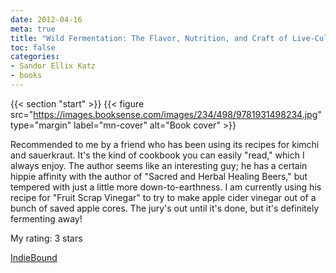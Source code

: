 ```yaml
---
date: 2012-04-16
meta: true
title: "Wild Fermentation: The Flavor, Nutrition, and Craft of Live-Culture Foods"
toc: false
categories:
- Sandor Ellix Katz
- books
---
```


{{< section "start" >}}
{{< figure src="https://images.booksense.com/images/234/498/9781931498234.jpg" type="margin" label="mn-cover" alt="Book cover" >}}

Recommended to me by a friend who has been using its recipes for kimchi and sauerkraut. It's the kind of cookbook you can easily "read," which I always enjoy. The author seems like an interesting guy; he has a certain hippie affinity with the author of "Sacred and Herbal Healing Beers," but tempered with just a little more down-to-earthness. I am currently using his recipe for "Fruit Scrap Vinegar" to try to make apple cider vinegar out of a bunch of saved apple cores. The jury's out until it's done, but it's definitely fermenting away!

My rating: 3 stars  

[IndieBound](https://www.indiebound.org/book/9781931498234)
